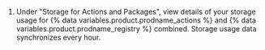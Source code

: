 1. Under "Storage for Actions and Packages", view details of your storage usage for {% data variables.product.prodname_actions %} and {% data variables.product.prodname_registry %} combined. Storage usage data synchronizes every hour.
